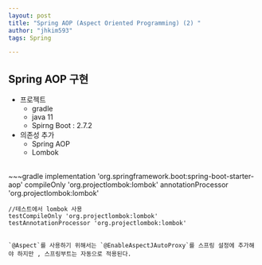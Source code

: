 ```yaml
---
layout: post
title: "Spring AOP (Aspect Oriented Programming) (2) "
author: "jhkim593"
tags: Spring

---
```


## Spring AOP 구현

- 프로젝트
  - gradle
  - java 11
  - Spirng Boot : 2.7.2
- 의존성 추가
  - Spring AOP
  - Lombok

<br>
~~~gradle
  implementation 'org.springframework.boot:spring-boot-starter-aop'
	compileOnly 'org.projectlombok:lombok'
	annotationProcessor 'org.projectlombok:lombok'

	//테스트에서 lombok 사용
	testCompileOnly 'org.projectlombok:lombok'
	testAnnotationProcessor 'org.projectlombok:lombok'
~~~

`@Aspect`를 사용하기 위해서는 `@EnableAspectJAutoProxy`를 스프링 설정에 추가해야 하지만 , 스프링부트는 자동으로 적용된다.
